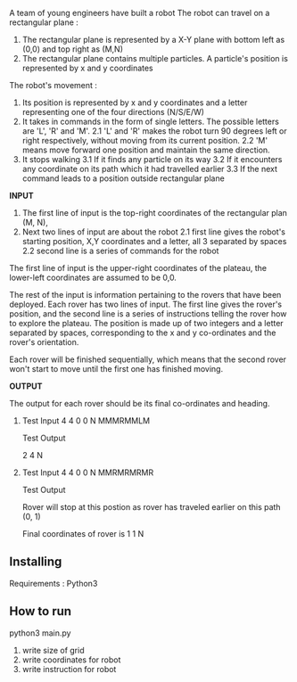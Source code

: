 A team of young engineers have built a robot
The robot can travel on a rectangular plane :
1. The rectangular plane is represented by a X-Y plane with bottom left as (0,0) and top right as
(M,N)
2. The rectangular plane contains multiple particles. A particle's position is represented by x and
y coordinates

The robot's movement :
1. Its position is represented by x and y coordinates and a letter representing one of the four
directions (N/S/E/W)
2. It takes in commands in the form of single letters. The possible letters are 'L', 'R' and 'M'.
   2.1 'L' and 'R' makes the robot turn 90 degrees left or right respectively, without moving from its current position.
   2.2 'M' means move forward one position and maintain the same direction.
3. It stops walking
   3.1 If it finds any particle on its way
   3.2 If it encounters any coordinate on its path which it had travelled earlier
   3.3 If the next command leads to a position outside rectangular plane

**INPUT**
1. The first line of input is the top-right coordinates of the rectangular plan (M, N),
2. Next two lines of input are about the robot
   2.1 first line gives the robot's starting position, X,Y coordinates and a letter, all 3 separated by
   spaces
   2.2 second line is a series of commands for the robot


The first line of input is the upper-right coordinates of the plateau, the lower-left coordinates are assumed to be 0,0.

The rest of the input is information pertaining to the rovers that have been deployed. Each rover has two lines of input. The first line gives the rover's position, and the second line is a series of instructions telling the rover how to explore the plateau. The position is made up of two integers and a letter separated by spaces, corresponding to the x and y co-ordinates and the rover's orientation.

Each rover will be finished sequentially, which means that the second rover won't start to move until the first one has finished moving.

**OUTPUT**

The output for each rover should be its final co-ordinates and heading.

1. Test Input
   4 4
   0 0 N
   MMMRMMLM

   Test Output

   2 4 N

2. Test Input
   4 4
   0 0 N
   MMRMRMRMR

   Test Output

   Rover will stop at this postion as rover has traveled earlier on this path (0, 1)

   Final coordinates of rover is 1 1 N




## Installing

Requirements : Python3

## How to run

python3 main.py

1. write size of grid
2. write coordinates for robot
3. write instruction for robot
